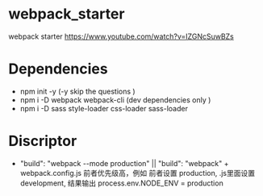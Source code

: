 # webpack_starter
webpack starter
https://www.youtube.com/watch?v=IZGNcSuwBZs

# Dependencies
-  npm init -y   (-y  skip the questions )
- npm i -D webpack webpack-cli  (dev dependencies only )
- npm i -D sass style-loader css-loader sass-loader

# Discriptor
- "build": "webpack --mode production"  || "build": "webpack" + webpack.config.js  前者优先级高，例如 前者设置 production, .js里面设置 development,  结果输出 process.env.NODE_ENV = production
